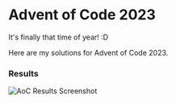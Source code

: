 # Advent of Code 2023
It's finally that time of year! :D

Here are my solutions for Advent of Code 2023.

### Results
![AoC Results Screenshot](https://media.discordapp.net/attachments/817056254139957258/1180023773513129994/image.png?ex=657be9c7&is=656974c7&hm=748c5ffb08cb2a9ca6385e384694f7b0ef1a0c222339a897369e2dfb8211ffd4&=&format=webp&quality=lossless)